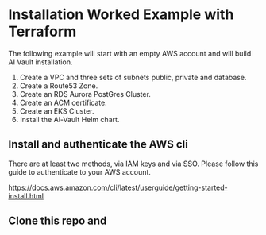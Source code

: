 # Installation Worked Example with Terraform

The following example will start with an empty AWS account and will build AI Vault installation.

1. Create a VPC and three sets of subnets public, private and database.
2. Create a Route53 Zone.
3. Create an RDS Aurora PostGres Cluster.
4. Create an ACM certificate.
5. Create an EKS Cluster.
6. Install the Ai-Vault Helm chart.


## Install and authenticate the AWS cli 
There are at least two methods, via IAM keys and via SSO. Please follow this guide to authenticate to your AWS account.

https://docs.aws.amazon.com/cli/latest/userguide/getting-started-install.html

## Clone this repo and 
